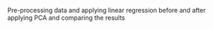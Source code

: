 Pre-processing data and applying linear regression before and after applying PCA and comparing the results
